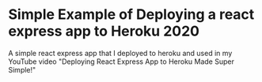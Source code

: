 # Simple Example of Deploying a react express app to Heroku 2020

A simple react express app that I deployed to heroku and used in my YouTube video "Deploying React Express App to Heroku Made Super Simple!"
